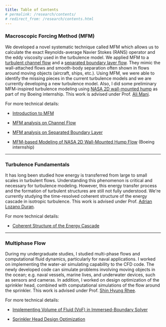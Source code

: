 ```yaml
---
title: Table of Contents
# permalink: /research/contents/
# redirect_from: /research/contents.html
---
```


### Macroscopic Forcing Method (MFM)

We developed a novel systematic technique called MFM which allows us to calculate the exact Reynolds-average Navier Stokes (RANS) operator and the eddy viscosity used in the turbulence model. We applied MFM to a [turbulent channel flow](/research/channel) and a [separated boundary layer flow](/research/sbl). They mimic the wall-attached flows and smooth-body separation often shown in flows around moving objects (aircraft, ships, etc.). Using MFM, we were able to identify the missing pieces in the current turbulence models and we are currently developing a new turbulence model. Also, I did some preliminary MFM-inspired turbulence modeling using [NASA 2D wall-mounted hump](/research/wmh) as part of my Boeing internship.
This work is advised under Prof. <a href="https://manigroup.sites.stanford.edu/">Ali Mani</a>.

For more technical details:

* [Introduction to MFM](/research/mfm)

* [MFM analysis on Channel Flow](/research/channel)

* [MFM analysis on Separated Boundary Layer](/research/sbl)

* [MFM-based Modeling of NASA 2D Wall-Mounted Hump Flow](/research/wmh) (Boeing internship)

------

### Turbulence Fundamentals

It has long been studied how energy is transferred from large to small scales in turbulent flows. Understanding this phenomenon is critical and necessary for turbulence modeling. However, this energy transfer process and the formation of turbulent structures are still not fully understood. We're currently studying the time-resolved coherent structure of the energy cascade in isotropic turbulence.
This work is advised under Prof. <a href="https://www.adrianld.mit.edu/research">Adrian Lozano Duran</a>.

For more technical details:

* [Coherent Structure of the Energy Cascade](/research/structure)

-----

### Multiphase Flow
During my undergraduate studies, I studied multi-phase flows and computational fluid dynamics, particularly for naval applications. I worked on implementing the water-air simulating capability to the CFD code. The newly developed code can simulate problems involving moving objects in the ocean; e.g. naval vessels, marine lives, and underwater devices, such as sensors and cameras. In addition, I worked on design optimization of the sprinkler head, combined with computational simulations of the flow around the sprinkler.
This work is advised under Prof. <a href="http://snutt.snu.ac.kr/">Shin Hyung Rhee</a>.

 For more technical details:

* [Implementing Volume of Fluid (VoF) in Immersed-Boundary Solver](/research/hydrofoil)

* [Sprinkler Head Design Optimization](/research/sprinkler)
